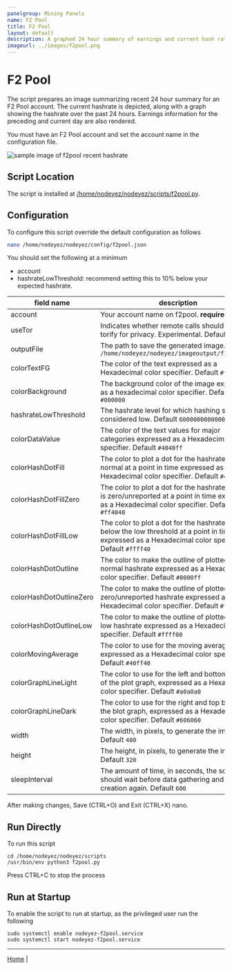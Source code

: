```yaml
---
panelgroup: Mining Panels
name: F2 Pool
title: F2 Pool
layout: default
description: A graphed 24 hour summary of earnings and current hash rate for F2 Pool account
imageurl: ../images/f2pool.png
---
```


# F2 Pool

The script prepares an image summarizing recent 24 hour summary for an F2 Pool
account.  The current hashrate is depicted, along with a graph showing the
hashrate over the past 24 hours.  Earnings information for the preceding and
current day are also rendered.  

You must have an F2 Pool account and set the account name in the configuration
file.

![sample image of f2pool recent hashrate](../images/f2pool.png)

## Script Location

The script is installed at
[/home/nodeyez/nodeyez/scripts/f2pool.py](../scripts/f2pool.py).

## Configuration

To configure this script override the default configuration as follows

```sh
nano /home/nodeyez/nodeyez/config/f2pool.json
```
  
You should set the following at a minimum
- account
- hashrateLowThreshold: recommend setting this to 10% below your expected hashrate.


| field name | description |
| --- | --- |
| account | Your account name on f2pool. **required** |
| useTor | Indicates whether remote calls should use torify for privacy. Experimental. Default `true` |
| outputFile | The path to save the generated image. Default `/home/nodeyez/nodeyez/imageoutput/f2pool.png` |
| colorTextFG | The color of the text expressed as a Hexadecimal color specifier. Default `#ffffff` |
| colorBackground | The background color of the image expressed as a hexadecimal color specifier. Default `#000000` |
| hashrateLowThreshold | The hashrate level for which hashing should be considered low. Default `60000000000000` |
| colorDataValue | The color of the text values for major categories expressed as a Hexadecimal color specifier. Default `#4040ff` | 
| colorHashDotFill | The color to plot a dot for the hashrate when normal at a point in time expressed as a Hexadecimal color specifier. Default `#4040ff`| 
| colorHashDotFillZero | The color to plot a dot for the hashrate when it is zero/unreported at a point in time expressed as a Hexadecimal color specifier. Default `#ff4040` |
| colorHashDotFillLow | The color to plot a dot for the hashrate when it below the low threshold at a point in time expressed as a Hexadecimal color specifier. Default `#ffff40` |
| colorHashDotOutline | The color to make the outline of plotted dots for normal hashrate expressed as a Hexadecimal color specifier. Default `#0000ff` | 
| colorHashDotOutlineZero | The color to make the outline of plotted dots for zero/unreported hashrate expressed as a Hexadecimal color specifier. Default `#ff0000` | 
| colorHashDotOutlineLow | The color to make the outline of plotted dots for low hashrate expressed as a Hexadecimal color specifier. Default `#ffff00` |
| colorMovingAverage | The color to use for the moving average line expressed as a Hexadecimal color specifier. Default `#40ff40` |
| colorGraphLineLight | The color to use for the left and bottom borders of the plot graph, expressed as a Hexadecimal color specifier. Default `#a0a0a0` |
| colorGraphLineDark | The color to use for the right and top borders of the blot graph, expressed as a Hexadecimal color specifier. Default `#606060` |
| width | The width, in pixels, to generate the image. Default `480` |
| height | The height, in pixels, to generate the image. Default `320` |
| sleepInterval | The amount of time, in seconds, the script should wait before data gathering and image creation again. Default `600` |

After making changes, Save (CTRL+O) and Exit (CTRL+X) nano.

## Run Directly

To run this script

```shell
cd /home/nodeyez/nodeyez/scripts
/usr/bin/env python3 f2pool.py
```

Press CTRL+C to stop the process


## Run at Startup

To enable the script to run at startup, as the privileged user run the following

```shell
sudo systemctl enable nodeyez-f2pool.service
sudo systemctl start nodeyez-f2pool.service
```

---

[Home](../) | 

